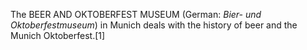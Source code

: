 The BEER AND OKTOBERFEST MUSEUM (German: _Bier- und Oktoberfestmuseum_) in Munich deals with the history of beer and the Munich Oktoberfest.[1]
